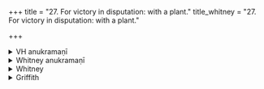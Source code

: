 +++
title = "27. For victory in disputation: with a plant."
title_whitney = "27. For victory in disputation: with a plant."

+++

<details><summary>VH anukramaṇī</summary>

शत्रुपराजयः।  
१-७ कपिञ्जलः। १-५ वनस्पतिः, ६ रुद्रः, ७ इन्द्रः। अनुष्टुप्।
</details>

<details><summary>Whitney anukramaṇī</summary>

[Kapiñjala.—saptarcam. vānaspatyam. ānuṣṭubham.]
</details>



<details><summary>Whitney</summary>

### Comment
Found in Pāipp. ii. Kāuś. uses the hymn in the rite or charm for overcoming an adversary in public dispute: one is to come to the assembly from the north-eastern direction (because of its name aparājita 'unconquered'), chewing the root of the plant, and to have it in his mouth while speaking; also to bind on an amulet of it, and to wear a wreath of seven of its leaves (38. 18-21). Verse 6, again, is reckoned (50. 13, note) to the rāudra gaṇa. The comm. further quotes from the Nakṣ. ⌊error for śānti⌋ K. (17, 19) a prescription of the use of the hymn in a mahāśānti called aparājitā.


### Translations
Translated: Weber, xiii. 190; Ludwig, p. 461; Grill, 1st edition, 18, 51; Bloomfield, JAOS. xiii., p. xlii (PAOS. May, 1885), or AJP. vii. 479; Grill, 2d edition, 23, 93; Griffith, i. 66; Bloomfield, SBE. xlii. 137, 304.—Bloomfield was the first to point out (on the authority of Kāuś.) the connection of prāś with root prach, and to give the true interpretation of the hymn. Grill follows him in the second edition.
</details>

<details><summary>Griffith</summary>

A charm against an opponent in debate
</details>
